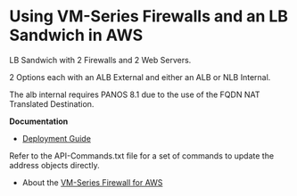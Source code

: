# Using VM-Series Firewalls and an LB Sandwich in AWS

LB Sandwich with 2 Firewalls and 2 Web Servers.

2 Options each with an ALB External and either an ALB or NLB Internal.

The alb internal requires PANOS 8.1 due to the use of the FQDN NAT Translated Destination.

**Documentation**

* [Deployment Guide](https://github.com/jasonmeurer/PaloALBSandwich/blob/master/ALB%20Sandwich%20Deployment%20Guide.pdf)

Refer to the API-Commands.txt file for a set of commands to update the address objects directly.

* About the [VM-Series Firewall for AWS](https://aws.paloaltonetworks.com)
